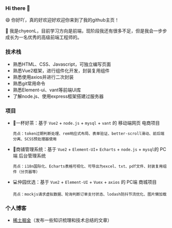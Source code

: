 ### Hi there 👋

😄 你好吖，真的好欢迎好欢迎你来到了我的github主页！

🌱 我是chyeonL，目前学习方向是前端，现阶段我还有很多不足，但是我会一步步成长为一名优秀的高级前端工程师的。


### 技术栈

- 熟悉HTML、CSS、Javascript，可独立编写页面
- 熟悉Vue2框架，进行组件化开发，封装复用组件
- 熟悉使用axios并进行二次封装
- 熟悉git常用命令
- 熟悉Element-ui、vant等前端UI库
- 了解node.js、使用express框架搭建过服务器


### 项目

- 🍵一杯好茶：基于 `Vue2` + `node.js` + `mysql` + `vant` 的 移动端网页 电商项目

      亮点：token过期判断处理、rem响应式布局、表单验证、better-scroll滑动、前后端分离、SCSS预处理器使用
- 🏬商铺管理系统：基于 `Vue2` + `Element-UI`+ `Echarts` + `node.js`  + `mysql`的 PC端 后台管理系统

      亮点：i18n国际化、Echarts表格可视化、可导出为excel、txt、pdf文件、封装复用组件（分页器等）
- 💻仲园优选：基于 `Vue2` + `Element-UI` + `Vuex` + `axios` 的 PC端 商城项目

      亮点：mockjs请求虚拟数据、轮询判断订单支付状态、lodash防抖节流优化、图片懒加载


### 个人博客

- [稀土掘金](https://juejin.cn/user/251154620235368/posts)（发布一些知识梳理和技术总结的文章）

